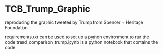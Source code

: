 # TCB_Trump_Graphic
reproducing the graphic tweeted by Trump from Spencer + Heritage Foundation

requirements.txt can be used to set up a python environment to run the code
trend_comparison_trump.ipynb is a python notebook that contains the code
